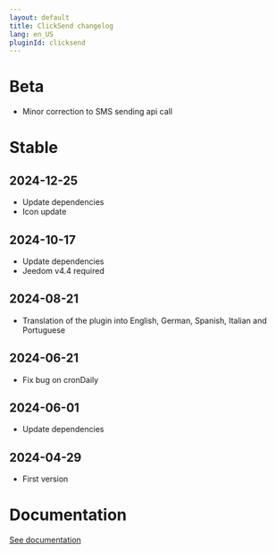 ```yaml
---
layout: default
title: ClickSend changelog 
lang: en_US
pluginId: clicksend
---
```


# Beta

- Minor correction to SMS sending api call

# Stable

## 2024-12-25

- Update dependencies
- Icon update

## 2024-10-17

- Update dependencies
- Jeedom v4.4 required

## 2024-08-21

- Translation of the plugin into English, German, Spanish, Italian and Portuguese

## 2024-06-21

- Fix bug on cronDaily

## 2024-06-01

- Update dependencies

## 2024-04-29

- First version

# Documentation

[See documentation]({{site.baseurl}}/{{page.pluginId}}/{{page.lang}})

